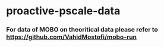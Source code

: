 # proactive-pscale-data

### For data of MOBO on theoritical data please refer to https://github.com/VahidMostofi/mobo-run
